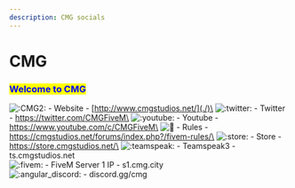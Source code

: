 ```yaml
---
description: CMG socials
---
```


# CMG

### <mark style="color:blue;">**Welcome to CMG**</mark>                                                           &#x20;

![:CMG2:](https://cdn.discordapp.com/emojis/946953191663210516.webp?size=44\&quality=lossless) - Website - [http://www.cmgstudios.net/](./)\
![:twitter:](https://cdn.discordapp.com/emojis/706154038944727100.webp?size=44\&quality=lossless) - Twitter - https://twitter.com/CMGFiveM\
![:youtube:](https://cdn.discordapp.com/emojis/771201045870805043.webp?size=44\&quality=lossless) - Youtube - https://www.youtube.com/c/CMGFiveM\
![🔨](https://discord.com/assets/767059c01f5e1967080e803b9ac9ff42.svg) - Rules - https://cmgstudios.net/forums/index.php?/fivem-rules/\
![:store:](https://cdn.discordapp.com/emojis/760885254764101692.webp?size=44\&quality=lossless) - Store - https://store.cmgstudios.net/\
![:teamspeak:](https://cdn.discordapp.com/emojis/697863501804208278.webp?size=44\&quality=lossless) - Teamspeak3 - ts.cmgstudios.net\
&#x20;![:fivem:](https://cdn.discordapp.com/emojis/280211198597660672.webp?size=44\&quality=lossless) - FiveM Server 1 IP - s1.cmg.city\
&#x20;![:angular\_discord:](https://cdn.discordapp.com/emojis/856646359276585001.webp?size=44\&quality=lossless) - discord.gg/cmg
